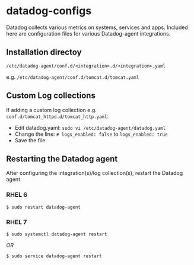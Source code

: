 # datadog-configs
Datadog collects various metrics on systems, services and apps.
Included here are configuration files for various Datadog-agent integrations.

## Installation directoy
`/etc/datadog-agent/conf.d/<integration>.d/<integration>.yaml`

e.g.
`/etc/datadog-agent/conf.d/tomcat.d/tomcat.yaml`

## Custom Log collections
If adding a custom log collection e.g. `conf.d/tomcat_httpd.d/tomcat_http.yaml`: 
* Edit datadog.yaml: `sudo vi /etc/datadog-agent/datadog.yaml`
* Change the line: `# logs_enabled: false` to `logs_enabled: true`
* Save the file 


## Restarting the Datadog agent
After configuring the integration(s)/log collection(s), restart the Datadog agent


### RHEL 6

`$ sudo restart datadog-agent`

### RHEL 7

`$ sudo systemctl datadog-agent restart`

_OR_

`$ sudo service datadog-agent restart`